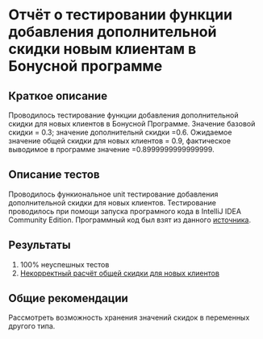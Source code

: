 # Отчёт о тестировании функции добавления дополнительной скидки новым клиентам в Бонусной программе

## Краткое описание

Проводилось тестирование функции добавления дополнительной скидки для новых клиентов в Бонусной Программе. Значение базовой скидки = 0.3; значение дополнительнй скидки =0.6. 
Ожидаемое значение общей скидки для новых клиентов = 0.9, фактическое выводимое в программе значение =0.8999999999999999. 

## Описание тестов

Проводилось функиональное unit тестирование добавления дополнительной скидки для новых клиентов. Тестирование проводилось при помощи запуска програмного кода в IntelliJ IDEA Community Edition. Программный код был взят из данного [источника](https://github.com/netology-code/javaqa-homeworks/tree/master/programming#%D0%B7%D0%B0%D0%B4%D0%B0%D1%87%D0%B0-2---precision).

## Результаты

1. 100% неуспешных тестов
2. [Некорректный расчёт общей скидки для новых клиентов](https://github.com/Nadine0109/BonusBug/issues/1)

## Общие рекомендации

Рассмотреть возможность хранения значений скидок в переменных другого типа. 